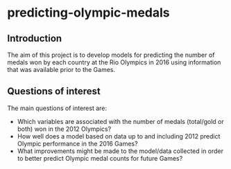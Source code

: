 # predicting-olympic-medals

## Introduction
The aim of this project is to develop models for predicting the number of medals won by each country at the Rio Olympics in 2016 using information that was available prior to the Games.

## Questions of interest 
The main questions of interest are: 
* Which variables are associated with the number of medals (total/gold or both) won in the 2012 Olympics? 
* How well does a model based on data up to and including 2012 predict Olympic performance in the 2016 Games? 
* What improvements might be made to the model/data collected in order to better predict Olympic medal counts for future Games?
